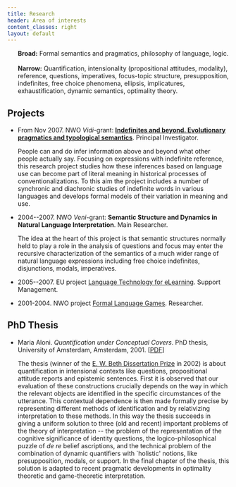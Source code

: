 ```yaml
---
title: Research
header: Area of interests
content_classes: right
layout: default
---
```


<ul>
  <li style="list-style: none">
    <strong>Broad:</strong> Formal semantics and pragmatics,
    philosophy of language, logic.
  </li>
  <li style="list-style: none">
    <br />
  </li>
  <li style="list-style: none">
    <strong>Narrow:</strong> Quantification, intensionality
    (propositional attitudes, modality), reference,
    questions, imperatives, focus-topic structure,
    presupposition, indefinites, free choice phenomena, ellipsis, implicatures, exhaustification, dynamic
    semantics, optimality theory.
  </li>
</ul>
<h2>
  Projects
</h2>
<ul>
  <li>
    <p>
      From Nov 2007. NWO <em>Vidi</em>-grant:
      <a href="Indefinites/index.html"><strong>Indefinites and beyond. Evolutionary pragmatics and typological semantics</strong></a>.
      Principal Investigator.
    </p>
    <p>
      People can and do infer information above and beyond what other people actually say.  Focusing on expressions with indefinite reference, this research project studies how these inferences based on language use can become part of literal meaning in historical processes of conventionalizations.
      To this aim the project includes a number of synchronic and diachronic studies of indefinite words in various languages and  develops formal models of their variation in meaning and use.
    </p>
  </li>
  <li>
    <p>
      2004--2007. NWO <em>Veni</em>-grant:
      <strong>Semantic Structure and Dynamics in Natural
      Language Interpretation</strong>. Main Researcher.
    </p>
    <p>
      The idea at the heart of this project is that semantic
      structures normally held to play a role in the analysis
      of questions and focus may enter the recursive
      characterization of the semantics of a much wider range
      of natural language expressions including free choice
      indefinites, disjunctions, modals, imperatives.
    </p>
  </li>
  <li>
    <p>
      2005--2007. EU project <a href=
        "http://www.let.uu.nl/lt4el/">Language Technology for
      eLearning</a>. Support Management.
    </p>
  </li>
  <li>
    <p>
      2001-2004. NWO project <a href=
        "http://staff.science.uva.nl/~pdekker/GAL/">Formal
      Language Games</a>. Researcher.
    </p>
  </li>
</ul>
<h2>
  PhD Thesis
</h2>
<ul>
  <li>
    <p>
      Maria Aloni. <em>Quantification under Conceptual
      Covers</em>. PhD thesis, University of Amsterdam,
      Amsterdam, 2001. [<a href="resources/tesi.pdf">PDF</a>]
    </p>
    <p>
      The thesis (winner of the <a href=
        "http://folli.loria.fr/content/beth.php">E. W. Beth Dissertation
      Prize</a> in 2002) is about  quantification
      in intensional contexts like questions,
      propositional attitude reports and epistemic sentences.
      First it is observed that our evaluation of these
      constructions crucially depends on the way in which the
      relevant objects are identified in the specific
      circumstances of the utterance. This contextual
      dependence is then made formally precise by
      representing different methods of identification and by
      relativizing interpretation to these methods. In this
      way the thesis succeeds in giving a uniform solution to
      three (old and recent) important problems of the theory
      of interpretation -- the problem of the representation
      of the cognitive significance of identity questions,
      the logico-philosophical puzzle of <em>de re</em>
      belief ascriptions, and the technical problem of the
      combination of dynamic quantifiers with `holistic'
      notions, like presupposition, modals, or support. In
      the final chapter of the thesis, this solution is
      adapted to recent pragmatic developments in optimality
      theoretic and game-theoretic interpretation.
    </p>
  </li>
</ul>

